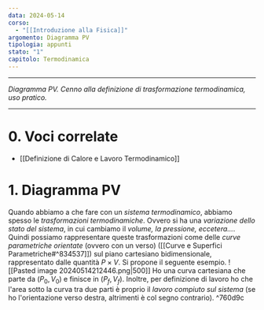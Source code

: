 ```yaml
---
data: 2024-05-14
corso:
  - "[[Introduzione alla Fisica]]"
argomento: Diagramma PV
tipologia: appunti
stato: "1"
capitolo: Termodinamica
---
```

- - -
*Diagramma PV. Cenno alla definizione di trasformazione termodinamica, uso pratico.*
- - -
# 0. Voci correlate
- [[Definizione di Calore e Lavoro Termodinamico]]
# 1. Diagramma PV
Quando abbiamo a che fare con un *sistema termodinamico*, abbiamo spesso le *trasformazioni termodinamiche*. Ovvero si ha una *variazione dello stato del sistema*, in cui cambiamo il *volume, la pressione, eccetera...*. 
Quindi possiamo rappresentare queste trasformazioni come delle *curve parametriche orientate* (ovvero con un verso) ([[Curve e Superfici Parametriche#^834537]]) sul piano cartesiano bidimensionale, rappresentato dalle quantità $P \times V$. Si propone il seguente esempio.
![[Pasted image 20240514212446.png|500]]
Ho una curva cartesiana che parte da $(P_0,V_0)$ e finisce in $(P_f, V_f)$. Inoltre, per definizione di lavoro ho che l'area sotto la curva tra due parti è proprio il *lavoro compiuto sul sistema* (se ho l'orientazione verso destra, altrimenti è col segno contrario). ^760d9c
